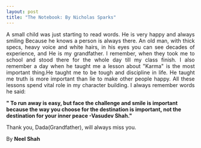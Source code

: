 ```yaml
---
layout: post
title: "The Notebook: By Nicholas Sparks"
---
```


<p style="text-align: justify;">A small child was just starting to read words. He is very happy and always smiling Because he knows a person is always there. An old man,  with thick specs, heavy voice and white hairs, in his eyes you can see decades of experience, and He is my grandfather. I remember, when they took me to school and stood there for the whole day till my class finish. I also remember a day when he taught me a lesson about "Karma" is the most important thing.He taught me to be tough and discipline in life. He taught me truth is more important than lie to make other people happy. All these lessons spend vital role in my character building. I always remember words he said:</p>

<p><strong>" To run away is easy, but face the challenge and smile is important because the way you choose for the destination is important, not the destination for your inner peace -Vasudev Shah."</strong></p>

<p>Thank you, Dada(Grandfather), will always miss you.</p>

By **Neel Shah** 
